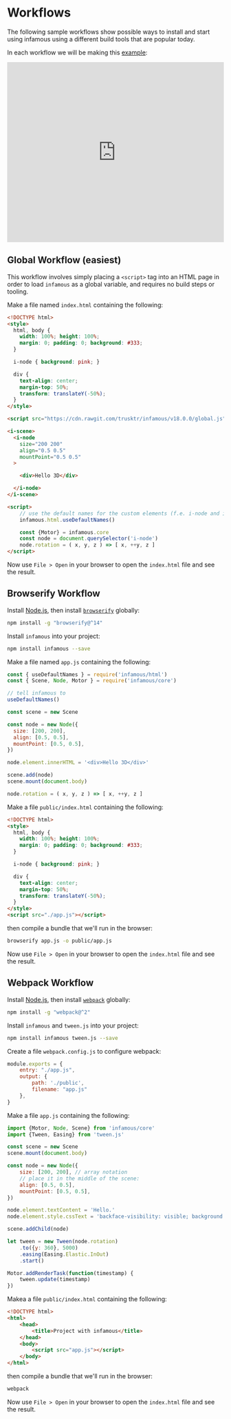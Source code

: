 
Workflows
=========

The following sample workflows show possible ways to install and start using
infamous using a different build tools that are popular today.

In each workflow we will be making this [example](https://codepen.io/trusktr/pen/veXNZj):

<iframe height='418' scrolling='no' title='HTML Buttons with Real Shadow'
src='https://codepen.io/trusktr/embed/preview/veXNZj/?height=418&theme-id=light&default-tab=result&embed-version=2&editable=true'
frameborder='no' allowtransparency='true' allowfullscreen='true'
style='width:100%;'></iframe>

## Global Workflow (easiest)

This workflow involves simply placing a `<script>` tag into an HTML page in
order to load `infamous` as a global variable, and requires no build steps or
tooling.

Make a file named `index.html` containing the following:

```html
<!DOCTYPE html>
<style>
  html, body {
    width: 100%; height: 100%;
    margin: 0; padding: 0; background: #333;
  }

  i-node { background: pink; }

  div {
    text-align: center;
    margin-top: 50%;
    transform: translateY(-50%);
  }
</style>

<script src="https://cdn.rawgit.com/trusktr/infamous/v18.0.0/global.js"></script>

<i-scene>
  <i-node
    size="200 200"
    align="0.5 0.5"
    mountPoint="0.5 0.5"
  >

    <div>Hello 3D</div>

  </i-node>
</i-scene>

<script>
    // use the default names for the custom elements (f.e. i-node and i-scene).
    infamous.html.useDefaultNames()

    const {Motor} = infamous.core
    const node = document.querySelector('i-node')
    node.rotation = ( x, y, z ) => [ x, ++y, z ]
</script>
```

Now use `File > Open` in your browser to open the `index.html` file and see the
result.

## Browserify Workflow

Install [Node.js](http://nodejs.org), then install
[`browserify`](http://browserify.org) globally:

```sh
npm install -g "browserify@^14"
```

Install `infamous` into your project:

```sh
npm install infamous --save
```

Make a file named `app.js` containing the following:

```js
const { useDefaultNames } = require('infamous/html')
const { Scene, Node, Motor } = require('infamous/core')

// tell infamous to
useDefaultNames()

const scene = new Scene

const node = new Node({
  size: [200, 200],
  align: [0.5, 0.5],
  mountPoint: [0.5, 0.5],
})

node.element.innerHTML = '<div>Hello 3D</div>'

scene.add(node)
scene.mount(document.body)

node.rotation = ( x, y, z ) => [ x, ++y, z ]
```

Make a file `public/index.html` containing the following:

```html
<!DOCTYPE html>
<style>
  html, body {
    width: 100%; height: 100%;
    margin: 0; padding: 0; background: #333;
  }

  i-node { background: pink; }

  div {
    text-align: center;
    margin-top: 50%;
    transform: translateY(-50%);
  }
</style>
<script src="./app.js"></script>
```

then compile a bundle that we'll run in the browser:

```sh
browserify app.js -o public/app.js
```

Now use `File > Open` in your browser to open the `index.html` file and see the
result.

## Webpack Workflow

Install [Node.js](http://nodejs.org), then install
[`webpack`](http://webpack.github.io) globally:

```sh
npm install -g "webpack@^2"
```

Install `infamous` and `tween.js` into your project:

```sh
npm install infamous tween.js --save
```

Create a file `webpack.config.js` to configure webpack:

```js
module.exports = {
    entry: "./app.js",
    output: {
        path: './public',
        filename: "app.js"
    },
}
```

Make a file `app.js` containing the following:

```js
import {Motor, Node, Scene} from 'infamous/core'
import {Tween, Easing} from 'tween.js'

const scene = new Scene
scene.mount(document.body)

const node = new Node({
    size: [200, 200], // array notation
    // place it in the middle of the scene:
    align: [0.5, 0.5],
    mountPoint: [0.5, 0.5],
})

node.element.textContent = 'Hello.'
node.element.style.cssText = 'backface-visibility: visible; background: pink; padding: 5px;'

scene.addChild(node)

let tween = new Tween(node.rotation)
    .to({y: 360}, 5000)
    .easing(Easing.Elastic.InOut)
    .start()

Motor.addRenderTask(function(timestamp) {
    tween.update(timestamp)
})
```

Makea a file `public/index.html` containing the following:

```html
<!DOCTYPE html>
<html>
    <head>
        <title>Project with infamous</title>
    </head>
    <body>
        <script src="app.js"></script>
    </body>
</html>
```

then compile a bundle that we'll run in the browser:

```sh
webpack
```

Now use `File > Open` in your browser to open the `index.html` file and see the
result.
